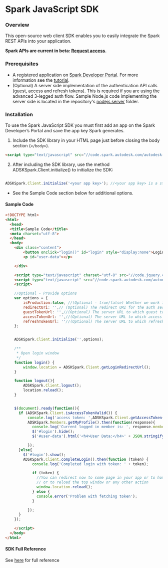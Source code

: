 # Spark JavaScript SDK

### Overview
This open-source web client SDK enables you to easily integrate the Spark REST APIs into your application. 

<b>Spark APIs are current in beta: <a href="https://spark.autodesk.com/developers/" target="_blank">Request access</a>.</b>

### Prerequisites
* A registered application on <a href="https://spark.autodesk.com/developers/" target="_blank">Spark Developer Portal</a>. For more information see the <a href="https://spark.autodesk.com/developers/reference/introduction/tutorials/register-an-app" target="_blank">tutorial</a>.
* (Optional) A server side implementation of the authentication API calls (guest, access and refresh tokens). This is required if you are using the advanced 3-legged auth flow. Sample Node.js code implementing the server side is located in the repository's <a href="https://github.com/spark3dp/spark-js-sdk/tree/master/authentication_server/nodejs" target="_blank">nodejs server</a> folder.

### Installation
To use the Spark JavaScript SDK you must first add an app on the Spark Developer’s Portal and save the app key Spark generates.

1) Include the SDK library in your HTML page just before closing the body section (`</body>`).

```HTML
<script type="text/javascript" src="//code.spark.autodesk.com/autodesk-spark-sdk-0.1.1.min.js"></script>
```

2) After including the SDK library, use the method ADSKSpark.Client.initialize() to initialize the SDK:<br>

```JavaScript

ADSKSpark.Client.initialize('<your app key>'); //<your app key> is a string containing your Spark app key, provided during registration.
```

* See the Sample Code section below for additional options.

#### Sample Code

```HTML
<!DOCTYPE html>
<html>
  <head>
  <title>Sample Code</title>
  <meta charset="utf-8">
  </head>
  <body>
    <div class="content">
        <button onclick="login()" id="login" style="display:none">Login</button>
        <p id="user-data"></p>

    </div>

    <script type="text/javascript" charset="utf-8" src="//code.jquery.com/jquery-2.1.3.min.js"></script>
    <script type="text/javascript" src="//code.spark.autodesk.com/autodesk-spark-sdk-0.1.1.min.js"></script>
    <script>

    //Optional - Provide options
    var options = {
        isProduction:false, //(Optional - true/false) Whether we work in production or sandbox environment - default is sandbox
        redirectUri: '',// (Optional) The redirect URI for the auth service (i.e. http://example.com/callback), in cases where it is different than the one that was set for your app's Callback URL
        guestTokenUrl: '',//(Optional) The server URL to which guest token requests will be directed, for example http://example.com/guest_token.
        accessTokenUrl: '',//(Optional) The server URL to which access token requests will be directed, for example http://example.com/access_token.
        refreshTokenUrl: ''//(Optional) The server URL to which refresh access token requests will be directed.
    };


    ADSKSpark.Client.initialize('',options);

    /**
     * Open login window
     */
    function login() {
        window.location = ADSKSpark.Client.getLoginRedirectUrl();
    }

    function logout(){
        ADSKSpark.Client.logout();
        location.reload();
    }


    $(document).ready(function(){
      if (ADSKSpark.Client.isAccessTokenValid()) {
          console.log('access token: ',ADSKSpark.Client.getAccessToken());
          ADSKSpark.Members.getMyProfile().then(function(response){
            console.log('Current logged in member is: ', response.member);
            $('#login').hide();
            $('#user-data').html('<h4>User Data:</h4>' + JSON.stringify(response.member));

          });
      }else{
        $('#login').show();
        ADSKSpark.Client.completeLogin().then(function (token) {
            console.log('Completed login with token: ' + token);

            if (token) {
              //You can redirect now to some page in your app or to homepage
              // or to reload the top window or any other action
              window.location.reload();
            } else {
              console.error('Problem with fetching token');
            }

          });
      }
    });

    </script>
  </body>
</html>
```

#### SDK Full Reference
See <a href="https://spark.autodesk.com/developers/reference/sdk/javascript-sdk" target="_blank">here</a> for full reference
